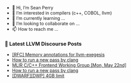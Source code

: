 - 👋 Hi, I’m Sean Perry
- 👀 I’m interested in compilers (c++, COBOL, llvm)
- 🌱 I’m currently learning ...
- 💞️ I’m looking to collaborate on ...
- 📫 How to reach me ...

<!---
s66perry/s66perry is a ✨ special ✨ repository because its `README.md` (this file) appears on your GitHub profile.
You can click the Preview link to take a look at your changes.
--->
### 📕 Latest LLVM Discourse Posts

<!-- DISCOURSE-LLVM:START -->
- [[RFC] Memory annotations for llvm-exegesis](https://discourse.llvm.org/t/rfc-memory-annotations-for-llvm-exegesis/69554#post_12)
- [How to run a new pass by clang](https://discourse.llvm.org/t/how-to-run-a-new-pass-by-clang/69669#post_8)
- [MLIR C/C++ Frontend Working Group [Mon, May 22nd]](https://discourse.llvm.org/t/mlir-c-c-frontend-working-group-mon-may-22nd/70749#post_1)
- [How to run a new pass by clang](https://discourse.llvm.org/t/how-to-run-a-new-pass-by-clang/69669#post_7)
- [[DWARF][DWP] 4GB limit](https://discourse.llvm.org/t/dwarf-dwp-4gb-limit/63902?page=3#post_41)
<!-- DISCOURSE-LLVM:END -->
